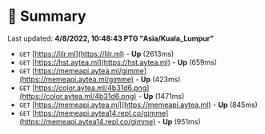 # 📖 Summary
Last updated: **4/8/2022, 10:48:43 PTG "Asia/Kuala_Lumpur"**

- `GET` [https://lilr.ml](https://lilr.ml) - **Up** (2613ms)
- `GET` [https://hst.aytea.ml](https://hst.aytea.ml) - **Up** (659ms)
- `GET` [https://memeapi.aytea.ml/gimme](https://memeapi.aytea.ml/gimme) - **Up** (423ms)
- `GET` [https://color.aytea.ml/4b31d6.png](https://color.aytea.ml/4b31d6.png) - **Up** (1471ms)
- `GET` [https://memeapi.aytea.ml](https://memeapi.aytea.ml) - **Up** (845ms)
- `GET` [https://memeapi.aytea14.repl.co/gimme](https://memeapi.aytea14.repl.co/gimme) - **Up** (951ms)
